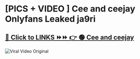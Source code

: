 
 # [PICS + VIDEO ] Cee and ceejay Onlyfans Leaked ja9ri

## <h2><a href="https://clipsfans.com/Cee_and_ceejay&ref=git">🔗 Click to LINKS ⏩⏩ 👉 🟢 Cee and ceejay </a></h2>

<a href="https://clipsfans.com/Cee_and_ceejay&ref=git" rel="nofollow" data-target="animated-image.originalLink"><img src="https://i.ibb.co.com/xMMVF88/686577567.gif" alt="Viral Video Original" style="max-width: 100%; display: inline-block;" data-target="animated-image.originalImage"></a>

